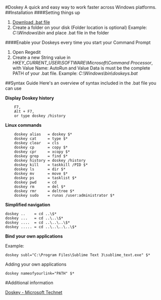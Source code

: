 #Doskey
A quick and easy way to work faster across Windows platforms.
##Installation
####Setting things up
1. [Download .bat file](https://www.google.se)
2. Create a folder on your disk (Folder location is optional) Example: *C:\Windows\bin* and place .bat file in the folder

####Enable your Doskeys every time you start your Command Prompt
1. Open Regedit
2. Create a new String value in *HKEY_CURRENT_USER\SOFTWARE\Microsoft\Command Processor*, with Value Name: AutoRun and Value Data is must be the complete PATH of your .bat file. Example: *C:\Windows\bin\doskeys.bat*

##Syntax Guide
Here's an overview of syntax included in the .bat file you can use

**Display Doskey history**

```
	F7,
	Alt + F7,
	or type doskey /history
```

**Linux commands**

```
	doskey alias   = doskey $*
	doskey cat     = type $*
	doskey clear   = cls
	doskey cp      = copy $*
	doskey cpr     = xcopy $*
	doskey grep    = find $*
	doskey history = doskey /history
	doskey kill    = taskkill /PID $*
	doskey ls      = dir $*
	doskey mv      = move $*
	doskey ps      = tasklist $*
	doskey pwd     = cd
	doskey rm      = del $*
	doskey rmr     = deltree $*
	doskey sudo    = runas /user:administrator $*
```

**Simplified navigation**

```
doskey ..    = cd ..\$*
doskey ...   = cd ..\..\$*
doskey ....  = cd ..\..\..\$*
doskey ..... = cd ..\..\..\..\$*
```

**Bind your own applications**

Example:
```
doskey subl="C:\Program Files\Sublime Text 3\sublime_text.exe" $*
```

Adding your own applications
```
doskey nameofyourlink="PATH" $*
```

#Additional information

[Doskey - Microsoft Technet](https://technet.microsoft.com/en-us/library/bb490894.aspx)